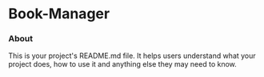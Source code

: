 Book-Manager
============

### About

This is your project's README.md file. It helps users understand what your
project does, how to use it and anything else they may need to know.